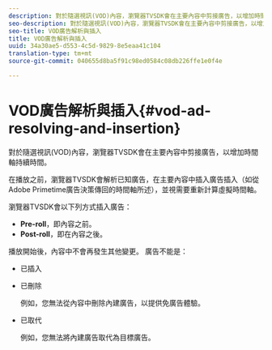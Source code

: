 ```yaml
---
description: 對於隨選視訊(VOD)內容，瀏覽器TVSDK會在主要內容中剪接廣告，以增加時間軸持續時間。
seo-description: 對於隨選視訊(VOD)內容，瀏覽器TVSDK會在主要內容中剪接廣告，以增加時間軸持續時間。
seo-title: VOD廣告解析與插入
title: VOD廣告解析與插入
uuid: 34a30ae5-d553-4c5d-9829-8e5eaa41c104
translation-type: tm+mt
source-git-commit: 040655d8ba5f91c98ed0584c08db226ffe1e0f4e

---
```



# VOD廣告解析與插入{#vod-ad-resolving-and-insertion}

對於隨選視訊(VOD)內容，瀏覽器TVSDK會在主要內容中剪接廣告，以增加時間軸持續時間。

在播放之前，瀏覽器TVSDK會解析已知廣告，在主要內容中插入廣告插入（如從Adobe Primetime廣告決策傳回的時間軸所述），並視需要重新計算虛擬時間軸。

瀏覽器TVSDK會以下列方式插入廣告：

* **Pre-roll**，即內容之前。
* **Post-roll**，即在內容之後。

播放開始後，內容中不會再發生其他變更。 廣告不能是：

* 已插入
* 已刪除

   例如，您無法從內容中刪除內建廣告，以提供免廣告體驗。
* 已取代

   例如，您無法將內建廣告取代為目標廣告。

